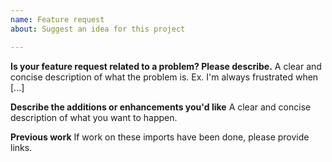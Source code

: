 ```yaml
---
name: Feature request
about: Suggest an idea for this project

---
```


**Is your feature request related to a problem? Please describe.**
A clear and concise description of what the problem is. Ex. I'm always frustrated when [...]

**Describe the additions or enhancements you'd like**
A clear and concise description of what you want to happen.

**Previous work**
If work on these imports have been done, please provide links.
